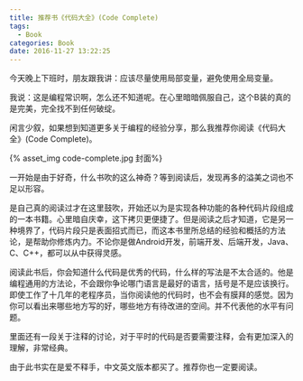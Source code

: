 ```yaml
---
title: 推荐书《代码大全》(Code Complete)
tags:
  - Book
categories: Book
date: 2016-11-27 13:22:25
---
```




今天晚上下班时，朋友跟我讲：应该尽量使用局部变量，避免使用全局变量。

我说：这是编程常识啊，怎么还不知道呢。在心里暗暗佩服自己，这个B装的真的是完美，完全找不到任何破绽。

闲言少叙，如果想到知道更多关于编程的经验分享，那么我推荐你阅读《代码大全》(Code Complete)。

<!-- more -->

{% asset_img code-complete.jpg 封面%}

一开始是由于好奇，什么书吹的这么神奇？等到阅读后，发现再多的溢美之词也不足以形容。

是自己真的阅读过才在这里鼓吹，开始还以为是实现各种功能的各种代码片段组成的一本书籍。心里暗自庆幸，这下拷贝更便捷了。但是阅读之后才知道，它是另一种境界了，代码片段只是表面招式而已，而这本书里所总结的经验和概括的方法论，是帮助你修炼内力。不论你是做Android开发，前端开发、后端开发，Java、C、C++，都可以从中获得灵感。

阅读此书后，你会知道什么代码是优秀的代码，什么样的写法是不太合适的。他是编程通用的方法论，不会跟你争论哪门语言是最好的语言，括号是不是应该换行。即使工作了十几年的老程序员，当你阅读他的代码时，也不会有膜拜的感觉。因为你可以看出来哪些地方写的好，哪些地方有待改进的空间。并不代表他的水平有问题。

里面还有一段关于注释的讨论，对于平时的代码是否要需要注释，会有更加深入的理解，非常经典。

由于此书实在是爱不释手，中文英文版本都买了。推荐你也一定要阅读。
